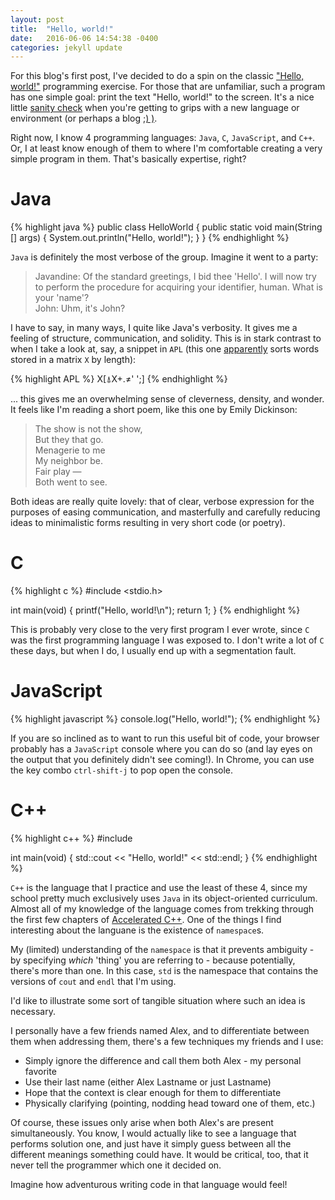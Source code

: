 ```yaml
---
layout: post
title:  "Hello, world!"
date:   2016-06-06 14:54:38 -0400
categories: jekyll update
---
```

For this blog's first post, I've decided to do a spin on the classic ["Hello, world!"] programming exercise. For those that are unfamiliar, such a program has one simple goal: print the text "Hello, world!" to the screen. It's a nice little [sanity check] when you're getting to grips with a new language or environment (or perhaps a blog [;) )].



Right now, I know 4 programming languages: `Java`, `C`, `JavaScript`, and `C++`. Or, I at least know enough of them to where I'm comfortable creating a very simple program in them. That's basically expertise, right?

# Java
{% highlight java %}
public class HelloWorld {
  public static void main(String [] args) {
    System.out.println("Hello, world!");
  }
}
{% endhighlight %}

`Java` is definitely the most verbose of the group. Imagine it went to a party:

> Javandine: Of the standard greetings, I bid thee 'Hello'. I will now try to perform the procedure for acquiring your identifier, human. What is your 'name'?   
John: Uhm, it's John?

I have to say, in many ways, I quite like Java's verbosity. It gives me a feeling of structure, communication, and solidity. This is in stark contrast to when I take a look at, say, a snippet in `APL` (this one [apparently] sorts words stored in a matrix `X` by length):

{% highlight APL %}
X[⍋X+.≠' ';]
{% endhighlight %}

... this gives me an overwhelming sense of cleverness, density, and wonder. It feels like I'm reading a short poem, like this one by Emily Dickinson:

> The show is not the show,  
But they that go.  
Menagerie to me  
My neighbor be.  
Fair play &mdash;  
Both went to see.

Both ideas are really quite lovely: that of clear, verbose expression for the purposes of easing communication, and masterfully and carefully reducing ideas to minimalistic forms resulting in very short code (or poetry).

# C
{% highlight c %}
#include <stdio.h>

int main(void) {
  printf("Hello, world!\n");
  return 1;
}
{% endhighlight %}

This is probably very close to the very first program I ever wrote, since `C` was the first programming language I was exposed to. I don't write a lot of `C` these days, but when I do, I usually end up with a segmentation fault.

# JavaScript
{% highlight javascript %}
console.log("Hello, world!");
{% endhighlight %}

If you are so inclined as to want to run this useful bit of code, your browser probably has a `JavaScript` console where you can do so (and lay eyes on the output that you definitely didn't see coming!). In Chrome, you can use the key combo `ctrl-shift-j` to pop open the console.

# C++
{% highlight c++ %}
#include <iostream>

int main(void) {
  std::cout << "Hello, world!" << std::endl;
}
{% endhighlight %}

`C++` is the language that I practice and use the least of these 4, since my school pretty much exclusively uses `Java` in its object-oriented curriculum. Almost all of my knowledge of the language comes from trekking through the first few chapters of [Accelerated C++]. One of the things I find interesting about the languane is the existence of `namespace`s.

My (limited) understanding of the `namespace` is that it prevents ambiguity - by specifying _which_ 'thing' you are referring to - because potentially, there's more than one. In this case, `std` is the namespace that contains the versions of `cout` and `endl` that I'm using.

I'd like to illustrate some sort of tangible situation where such an idea is necessary.

I personally have a few friends named Alex, and to differentiate between them when addressing them, there's a few techniques my friends and I use:

* Simply ignore the difference and call them both Alex - my personal favorite
* Use their last name (either Alex Lastname or just Lastname)
* Hope that the context is clear enough for them to differentiate
* Physically clarifying (pointing, nodding head toward one of them, etc.)

Of course, these issues only arise when both Alex's are present simultaneously. You know, I would actually like to see a language that performs solution one, and just have it simply guess between all the different meanings something could have. It would be critical, too, that it never tell the programmer which one it decided on.

Imagine how adventurous writing code in that language would feel!

["Hello, world!"]: https://en.wikipedia.org/wiki/%22Hello,_World!%22_program
[sanity check]: https://en.wikipedia.org/wiki/Sanity_check
[;) )]: https://xkcd.com/541/
[apparently]: https://en.wikipedia.org/wiki/APL_(programming_language)#Sorting
[Accelerated C++]: http://www.amazon.com/Accelerated-C-Practical-Programming-Example/dp/020170353X
